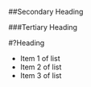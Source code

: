 ##Secondary Heading

###Tertiary Heading

#?Heading

* Item 1 of list
* Item 2 of list
* Item 3 of list

